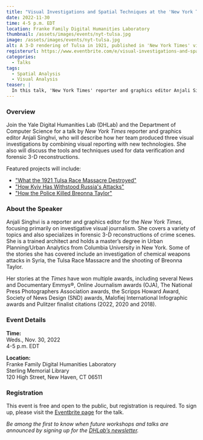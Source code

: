 ```yaml
---
title: "Visual Investigations and Spatial Techniques at the 'New York Times'"
date: 2022-11-30
time: 4-5 p.m. EDT
location: Franke Family Digital Humanities Laboratory
thumbnail: /assets/images/events/nyt-tulsa.jpg
image: /assets/images/events/nyt-tulsa.jpg
alt: A 3-D rendering of Tulsa in 1921, published in 'New York Times' visual reporting on the Tulsa Race Massacre.
registerurl: https://www.eventbrite.com/e/visual-investigations-and-spatial-techniques-at-the-new-york-times-tickets-432117654537
categories:
  - Talks
tags:
  - Spatial Analysis
  - Visual Analysis
teaser: |
  In this talk, 'New York Times' reporter and graphics editor Anjali Singhvi will discuss how her team produces visual investigative journalism, using spatial evidence to reconstruct important moments in space and time.
---
```


### Overview

Join the Yale Digital Humanities Lab (DHLab) and the Department of Computer Science for a talk by *New York Times* reporter and graphics editor Anjali Singhvi, who will describe how her team produced three visual investigations by combining visual reporting with new technologies. She also will discuss the tools and techniques used for data verification and forensic 3-D reconstructions.  

Featured projects will include:  
- <a href='https://www.nytimes.com/interactive/2021/05/24/us/tulsa-race-massacre.html' target='_blank'>"What the 1921 Tulsa Race Massacre Destroyed"</a>  
- <a href='https://www.nytimes.com/interactive/2022/04/02/world/europe/kyiv-invasion-disaster.html' target='_blank'>"How Kyiv Has Withstood Russia's Attacks"</a>  
- <a href='https://www.nytimes.com/video/us/100000007348445/breonna-taylor-death-cops.html' target='_blank'>"How the Police Killed Breonna Taylor"</a>  

### About the Speaker

Anjali Singhvi is a reporter and graphics editor for the *New York Times*, focusing primarily on investigative visual journalism. She covers a variety of topics and also specializes in forensic 3-D reconstructions of crime scenes. She is a trained architect and holds a master’s degree in Urban Planning/Urban Analytics from Columbia University in New York. Some of the stories she has covered include an investigation of chemical weapons attacks in Syria, the Tulsa Race Massacre and the shooting of Breonna Taylor.  

Her stories at the *Times* have won multiple awards, including several News and Documentary Emmys®, Online Journalism awards (OJA), The National Press Photographers Association awards, the Scripps Howard Award, Society of News Design (SND) awards, Malofiej International Infographic awards and Pulitzer finalist citations (2022, 2020 and 2018).   

### Event Details

**Time:**  
Weds., Nov. 30, 2022  
4-5 p.m. EDT  

**Location:**  
Franke Family Digital Humanities Laboratory  
Sterling Memorial Library  
120 High Street, New Haven, CT 06511  

### Registration

This event is free and open to the public, but registration is required. To sign up, please visit the <a href='https://www.eventbrite.com/e/visual-investigations-and-spatial-techniques-at-the-new-york-times-tickets-432117654537' target='_blank'>Eventbrite page</a> for the talk.

*Be among the first to know when future workshops and talks are announced by signing up for the <a href='https://subscribe.yale.edu/browse?search=digital+humanities' target='_blank'>DHLab’s newsletter</a>.*
